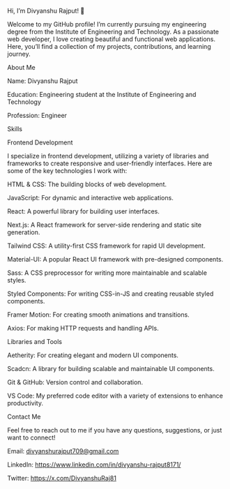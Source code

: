 Hi, I’m Divyanshu Rajput! 👋

Welcome to my GitHub profile! I’m currently pursuing my engineering degree from the Institute of Engineering and Technology. As a passionate web developer, I love creating beautiful and functional web applications. Here, you’ll find a collection of my projects, contributions, and learning journey.

About Me

Name: Divyanshu Rajput

Education: Engineering student at the Institute of Engineering and Technology

Profession: Engineer

Skills

Frontend Development

I specialize in frontend development, utilizing a variety of libraries and frameworks to create responsive and user-friendly interfaces. Here are some of the key technologies I work with:

HTML & CSS: The building blocks of web development.

JavaScript: For dynamic and interactive web applications.

React: A powerful library for building user interfaces.

Next.js: A React framework for server-side rendering and static site generation.

Tailwind CSS: A utility-first CSS framework for rapid UI development.

Material-UI: A popular React UI framework with pre-designed components.

Sass: A CSS preprocessor for writing more maintainable and scalable styles.

Styled Components: For writing CSS-in-JS and creating reusable styled components.

Framer Motion: For creating smooth animations and transitions.

Axios: For making HTTP requests and handling APIs.

Libraries and Tools

Aetherity: For creating elegant and modern UI components.

Scadcn: A library for building scalable and maintainable UI components.

Git & GitHub: Version control and collaboration.

VS Code: My preferred code editor with a variety of extensions to enhance productivity.



Contact Me

Feel free to reach out to me if you have any questions, suggestions, or just want to connect!

Email: divyanshurajput709@gmail.com

LinkedIn: https://www.linkedin.com/in/divyanshu-rajput8171/

Twitter: https://x.com/DivyanshuRaj81
